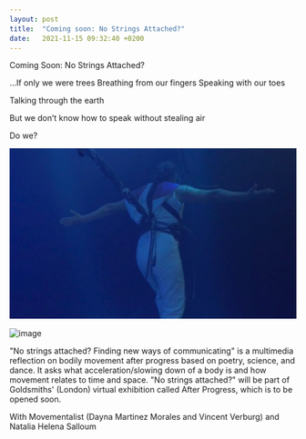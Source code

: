 ```yaml
---
layout: post
title:  "Coming soon: No Strings Attached?"
date:   2021-11-15 09:32:40 +0200
---
```


Coming Soon: No Strings Attached?

...If only we were trees
Breathing from our fingers
Speaking with our toes

Talking through the earth

But we don’t know how to speak 
without stealing air

Do we?

![No Strings Attached](/assets/no-strings-attached.png)

![image](https://user-images.githubusercontent.com/90840779/144760981-39d8bcd8-33fb-4117-a76d-e095e7ab7eaf.png)


"No strings attached? Finding new ways of communicating" is a multimedia reflection on bodily movement after progress based on poetry, science, and dance. It asks what acceleration/slowing down of a body is and how movement relates to time and space. "No strings attached?" will be part of Goldsmiths' (London) virtual exhibition called After Progress, which is to be opened soon.

With Movementalist (Dayna Martinez Morales and Vincent Verburg) and Natalia Helena Salloum
